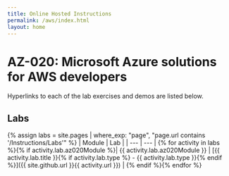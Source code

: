 ```yaml
---
title: Online Hosted Instructions
permalink: /aws/index.html
layout: home
---
```


# AZ-020: Microsoft Azure solutions for AWS developers 

Hyperlinks to each of the lab exercises and demos are listed below.

## Labs

{% assign labs = site.pages | where_exp: "page", "page.url contains '/Instructions/Labs'" %}
| Module | Lab |
| --- | --- |
{% for activity in labs  %}{% if activity.lab.az020Module %}| {{ activity.lab.az020Module }} | [{{ activity.lab.title }}{% if activity.lab.type %} - {{ activity.lab.type }}{% endif %}]({{ site.github.url }}{{ activity.url }}) |
{% endif %}{% endfor %}
